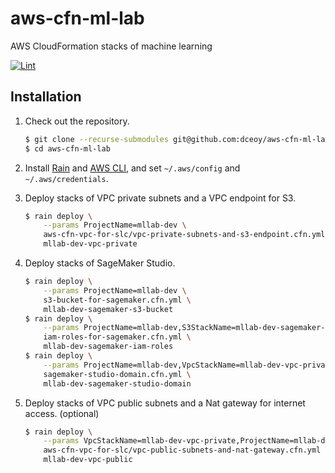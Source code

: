 aws-cfn-ml-lab
==============

AWS CloudFormation stacks of machine learning

[![Lint](https://github.com/dceoy/aws-cfn-ml-lab/actions/workflows/lint.yml/badge.svg)](https://github.com/dceoy/aws-cfn-ml-lab/actions/workflows/lint.yml)

Installation
------------

1.  Check out the repository.

    ```sh
    $ git clone --recurse-submodules git@github.com:dceoy/aws-cfn-ml-lab.git
    $ cd aws-cfn-ml-lab
    ```

2.  Install [Rain](https://github.com/aws-cloudformation/rain) and [AWS CLI](https://aws.amazon.com/cli/), and set `~/.aws/config` and `~/.aws/credentials`.

3.  Deploy stacks of VPC private subnets and a VPC endpoint for S3.

    ```sh
    $ rain deploy \
        --params ProjectName=mllab-dev \
        aws-cfn-vpc-for-slc/vpc-private-subnets-and-s3-endpoint.cfn.yml \
        mllab-dev-vpc-private
    ```

4.  Deploy stacks of SageMaker Studio.

    ```sh
    $ rain deploy \
        --params ProjectName=mllab-dev \
        s3-bucket-for-sagemaker.cfn.yml \
        mllab-dev-sagemaker-s3-bucket
    $ rain deploy \
        --params ProjectName=mllab-dev,S3StackName=mllab-dev-sagemaker-s3-bucket \
        iam-roles-for-sagemaker.cfn.yml \
        mllab-dev-sagemaker-iam-roles
    $ rain deploy \
        --params ProjectName=mllab-dev,VpcStackName=mllab-dev-vpc-private,IamStackName=mllab-dev-sagemaker-iam-roles \
        sagemaker-studio-domain.cfn.yml \
        mllab-dev-sagemaker-studio-domain
    ```

5.  Deploy stacks of VPC public subnets and a Nat gateway for internet access. (optional)

    ```sh
    $ rain deploy \
        --params VpcStackName=mllab-dev-vpc-private,ProjectName=mllab-dev \
        aws-cfn-vpc-for-slc/vpc-public-subnets-and-nat-gateway.cfn.yml \
        mllab-dev-vpc-public
    ```
